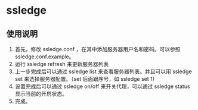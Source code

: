 # ssledge

## 使用说明

1. 首先，修改 ssledge.conf ，在其中添加服务器用户名和密码。可以参照 ssledge.conf.example。
2. 运行 ssledge refresh 来更新服务器列表
3. 上一步完成后可以通过 ssledge list 来查看服务器列表。并且可以用 ssledge set 来选择服务器配置。（set 后面跟序号，如 ssledge set 1)
4. 设置完成后可以通过 ssledge on/off 来开关代理，可以通过 ssledge status 显示当前的开启状态。
5. 完成。
